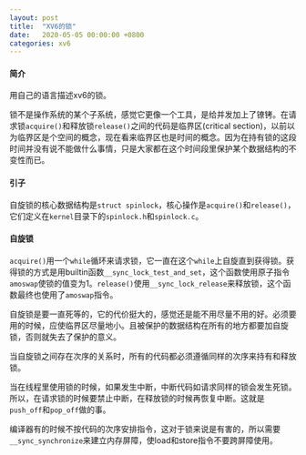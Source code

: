 ```yaml
---
layout: post
title:  "XV6的锁"
date:   2020-05-05 00:00:00 +0800
categories: xv6
---
```


#### 简介

用自己的语言描述xv6的锁。

<!-- more -->

锁不是操作系统的某个子系统，感觉它更像一个工具，是给并发加上了镣铐。在请求锁`acquire()`和释放锁`release()`之间的代码是临界区(critical section)，以前以为临界区是个空间的概念，现在看来临界区也是时间的概念。因为在持有锁的这段时间并没有说不能做什么事情，只是大家都在这个时间段里保护某个数据结构的不变性而已。

#### 引子

自旋锁的核心数据结构是`struct spinlock`，核心操作是`acquire()`和`release()`，它们定义在`kernel`目录下的`spinlock.h`和`spinlock.c`。

#### 自旋锁

`acquire()`用一个`while`循环来请求锁，它一直在这个`while`上自旋直到获得锁。获得锁的方式是用builtin函数`__sync_lock_test_and_set`，这个函数使用原子指令`amoswap`使锁的值变为1。`release()`使用`__sync_lock_release`来释放锁，这个函数最终也使用了`amoswap`指令。

自旋锁是要一直死等的，它的代价挺大的，感觉还是能不用尽量不用的好。必须要用的时候，应使临界区尽量地小。且被保护的数据结构在所有的地方都要加自旋锁，否则就失去了保护的意义。

当自旋锁之间存在次序的关系时，所有的代码都必须遵循同样的次序来持有和释放锁。

当在线程里使用锁的时候，如果发生中断，中断代码如请求同样的锁会发生死锁。所以，在请求锁的时候要禁止中断，在释放锁的时候再恢复中断。这就是`push_off`和`pop_off`做的事。

编译器有的时候不按代码的次序安排指令，这对于锁来说是有害的，所以需要`__sync_synchronize`来建立内存屏障，使load和store指令不要跨屏障使用。